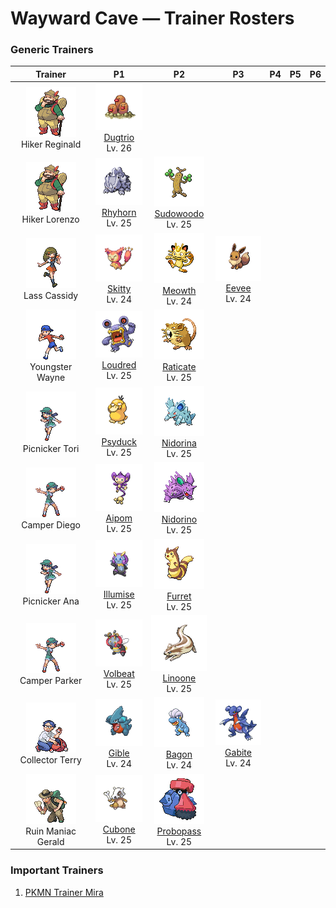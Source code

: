 # Wayward Cave — Trainer Rosters

### Generic Trainers

| Trainer | P1 | P2 | P3 | P4 | P5 | P6 |
|:-------:|:--:|:--:|:--:|:--:|:--:|:--:|
| ![Hiker Reginald](../../assets/trainers/hiker.png "Hiker Reginald")<br>Hiker Reginald | ![Dugtrio](../../assets/sprites/dugtrio/front.gif "Dugtrio")<br>[Dugtrio](../../pokemon/dugtrio.md/)<br>Lv. 26 |
| ![Hiker Lorenzo](../../assets/trainers/hiker.png "Hiker Lorenzo")<br>Hiker Lorenzo | ![Rhyhorn](../../assets/sprites/rhyhorn/front.gif "Rhyhorn")<br>[Rhyhorn](../../pokemon/rhyhorn.md/)<br>Lv. 25 | ![Sudowoodo](../../assets/sprites/sudowoodo/front.gif "Sudowoodo")<br>[Sudowoodo](../../pokemon/sudowoodo.md/)<br>Lv. 25 |
| ![Lass Cassidy](../../assets/trainers/lass.png "Lass Cassidy")<br>Lass Cassidy | ![Skitty](../../assets/sprites/skitty/front.gif "Skitty")<br>[Skitty](../../pokemon/skitty.md/)<br>Lv. 24 | ![Meowth](../../assets/sprites/meowth/front.gif "Meowth")<br>[Meowth](../../pokemon/meowth.md/)<br>Lv. 24 | ![Eevee](../../assets/sprites/eevee/front.gif "Eevee")<br>[Eevee](../../pokemon/eevee.md/)<br>Lv. 24 |
| ![Youngster Wayne](../../assets/trainers/youngster.png "Youngster Wayne")<br>Youngster Wayne | ![Loudred](../../assets/sprites/loudred/front.gif "Loudred")<br>[Loudred](../../pokemon/loudred.md/)<br>Lv. 25 | ![Raticate](../../assets/sprites/raticate/front.gif "Raticate")<br>[Raticate](../../pokemon/raticate.md/)<br>Lv. 25 |
| ![Picnicker Tori](../../assets/trainers/picnicker.png "Picnicker Tori")<br>Picnicker Tori | ![Psyduck](../../assets/sprites/psyduck/front.gif "Psyduck")<br>[Psyduck](../../pokemon/psyduck.md/)<br>Lv. 25 | ![Nidorina](../../assets/sprites/nidorina/front.gif "Nidorina")<br>[Nidorina](../../pokemon/nidorina.md/)<br>Lv. 25 |
| ![Camper Diego](../../assets/trainers/camper.png "Camper Diego")<br>Camper Diego | ![Aipom](../../assets/sprites/aipom/front.gif "Aipom")<br>[Aipom](../../pokemon/aipom.md/)<br>Lv. 25 | ![Nidorino](../../assets/sprites/nidorino/front.gif "Nidorino")<br>[Nidorino](../../pokemon/nidorino.md/)<br>Lv. 25 |
| ![Picnicker Ana](../../assets/trainers/picnicker.png "Picnicker Ana")<br>Picnicker Ana | ![Illumise](../../assets/sprites/illumise/front.gif "Illumise")<br>[Illumise](../../pokemon/illumise.md/)<br>Lv. 25 | ![Furret](../../assets/sprites/furret/front.gif "Furret")<br>[Furret](../../pokemon/furret.md/)<br>Lv. 25 |
| ![Camper Parker](../../assets/trainers/camper.png "Camper Parker")<br>Camper Parker | ![Volbeat](../../assets/sprites/volbeat/front.gif "Volbeat")<br>[Volbeat](../../pokemon/volbeat.md/)<br>Lv. 25 | ![Linoone](../../assets/sprites/linoone/front.gif "Linoone")<br>[Linoone](../../pokemon/linoone.md/)<br>Lv. 25 |
| ![Collector Terry](../../assets/trainers/collector.png "Collector Terry")<br>Collector Terry | ![Gible](../../assets/sprites/gible/front.gif "Gible")<br>[Gible](../../pokemon/gible.md/)<br>Lv. 24 | ![Bagon](../../assets/sprites/bagon/front.gif "Bagon")<br>[Bagon](../../pokemon/bagon.md/)<br>Lv. 24 | ![Gabite](../../assets/sprites/gabite/front.gif "Gabite")<br>[Gabite](../../pokemon/gabite.md/)<br>Lv. 24 |
| ![Ruin Maniac Gerald](../../assets/trainers/ruin_maniac.png "Ruin Maniac Gerald")<br>Ruin Maniac Gerald | ![Cubone](../../assets/sprites/cubone/front.gif "Cubone")<br>[Cubone](../../pokemon/cubone.md/)<br>Lv. 25 | ![Probopass](../../assets/sprites/probopass/front.gif "Probopass")<br>[Probopass](../../pokemon/probopass.md/)<br>Lv. 25 |


### Important Trainers

1. [PKMN Trainer Mira](important_trainers.md#pkmn-trainer-mira)
